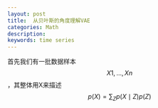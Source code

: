 ```yaml
---
layout: post
title:  从贝叶斯的角度理解VAE
categories: Math
description: 
keywords: time series
---
```

首先我们有一批数据样本$${ X1,…,Xn }$$，其整体用X来描述
$$
p(X)=\sum_{Z} p(X \mid Z) p(Z)
$$
